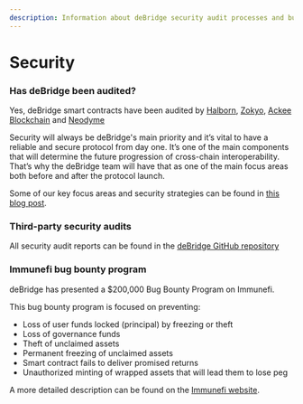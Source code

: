 ```yaml
---
description: Information about deBridge security audit processes and bug bounty program
---
```


# Security

### Has deBridge been audited?

Yes, deBridge smart contracts have been audited by [Halborn](https://halborn.com/), [Zokyo](https://www.zokyo.io/), [Ackee Blockchain](https://ackeeblockchain.com/) and [Neodyme](https://neodyme.io/)

Security will always be deBridge's main priority and it’s vital to have a reliable and secure protocol from day one. It’s one of the main components that will determine the future progression of cross-chain interoperability. That’s why the deBridge team will have that as one of the main focus areas both before and after the protocol launch.&#x20;

Some of our key focus areas and security strategies can be found in [this blog post](https://blog.debridge.finance/10-strategies-for-cross-chain-security-8ed5f5879946).

### Third-party security audits

All security audit reports can be found in the [deBridge GitHub repository](https://github.com/debridge-finance/debridge-security)

### Immunefi bug bounty program

deBridge has presented a $200,000 Bug Bounty Program on Immunefi.&#x20;

This bug bounty program is focused on preventing:

* Loss of user funds locked (principal) by freezing or theft
* Loss of governance funds
* Theft of unclaimed assets
* Permanent freezing of unclaimed assets
* Smart contract fails to deliver promised returns
* Unauthorized minting of wrapped assets that will lead them to lose peg

A more detailed description can be found on the [Immunefi website](https://immunefi.com/bounty/debridge/).

